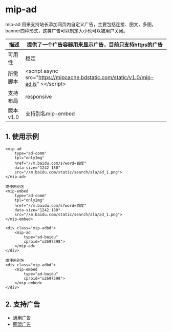 # mip-ad

mip-ad 用来支持站长添加网页内自定义广告，主要包括连接、图文，多图，banner四种形式，这类广告可以制定大小也可以被用户关闭。

描述|提供了一个广告容器用来显示广告，目前只支持https的广告
----|----
可用性|稳定
所需脚本|&lt;script async src="https://mipcache.bdstatic.com/static/v1.0/mip-ad.js" &gt;&lt;/script&gt;
支持布局|responsive 
版本v1.0|支持别名mip-embed

## 1. 使用示例

```
<mip-ad 
    type="ad-comm"
    tpl="onlyImg" 
    href="//m.baidu.com/s?word=百度" 
    data-size="1242 180" 
    src="//m.baidu.com/static/search/ala/ad_1.png">
</mip-ad>

或使用别名
<mip-embed
    type="ad-comm"
    tpl="onlyImg" 
    href="//m.baidu.com/s?word=百度" 
    data-size="1242 180" 
    src="//m.baidu.com/static/search/ala/ad_1.png">
</mip-embed>

<div class="mip-adbd">
    <mip-ad 
        type="ad-baidu" 
        cproid="u2697398">
    </mip-ad>
</div>

或使用别名
<div class="mip-adbd">
    <mip-embed 
        type="ad-baidu" 
        cproid="u2697398">
    </mip-embed>
</div>
```

## 2. 支持广告

- [通用广告](http://mip.baidu.com/#../docs/4_components/5_advertisement/ads/mip-ad-comm.md)
- [网盟广告](http://mip.baidu.com/#../docs/4_components/5_advertisement/ads/mip-ad-baidu.md)
